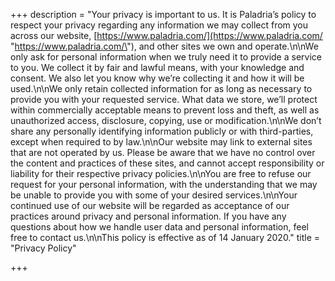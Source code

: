 +++
description = "Your privacy is important to us. It is Paladria’s policy to respect your privacy regarding any information we may collect from you across our website, [https://www.paladria.com/](https://www.paladria.com/ \"https://www.paladria.com/\"), and other sites we own and operate.\n\nWe only ask for personal information when we truly need it to provide a service to you. We collect it by fair and lawful means, with your knowledge and consent. We also let you know why we’re collecting it and how it will be used.\n\nWe only retain collected information for as long as necessary to provide you with your requested service. What data we store, we’ll protect within commercially acceptable means to prevent loss and theft, as well as unauthorized access, disclosure, copying, use or modification.\n\nWe don’t share any personally identifying information publicly or with third-parties, except when required to by law.\n\nOur website may link to external sites that are not operated by us. Please be aware that we have no control over the content and practices of these sites, and cannot accept responsibility or liability for their respective privacy policies.\n\nYou are free to refuse our request for your personal information, with the understanding that we may be unable to provide you with some of your desired services.\n\nYour continued use of our website will be regarded as acceptance of our practices around privacy and personal information. If you have any questions about how we handle user data and personal information, feel free to contact us.\n\nThis policy is effective as of 14 January 2020."
title = "Privacy Policy"

+++
